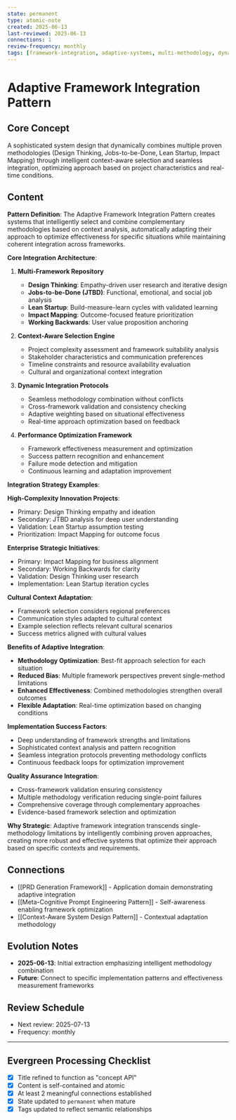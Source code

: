 ```yaml
---
state: permanent
type: atomic-note
created: 2025-06-13
last-reviewed: 2025-06-13
connections: 1
review-frequency: monthly
tags: [framework-integration, adaptive-systems, multi-methodology, dynamic-selection, patterns]
---
```

# Adaptive Framework Integration Pattern

## Core Concept

A sophisticated system design that dynamically combines multiple proven methodologies (Design Thinking, Jobs-to-be-Done, Lean Startup, Impact Mapping) through intelligent context-aware selection and seamless integration, optimizing approach based on project characteristics and real-time conditions.

## Content

**Pattern Definition**: The Adaptive Framework Integration Pattern creates systems that intelligently select and combine complementary methodologies based on context analysis, automatically adapting their approach to optimize effectiveness for specific situations while maintaining coherent integration across frameworks.

**Core Integration Architecture**:

1. **Multi-Framework Repository**
   - **Design Thinking**: Empathy-driven user research and iterative design
   - **Jobs-to-be-Done (JTBD)**: Functional, emotional, and social job analysis
   - **Lean Startup**: Build-measure-learn cycles with validated learning
   - **Impact Mapping**: Outcome-focused feature prioritization
   - **Working Backwards**: User value proposition anchoring

2. **Context-Aware Selection Engine**
   - Project complexity assessment and framework suitability analysis
   - Stakeholder characteristics and communication preferences
   - Timeline constraints and resource availability evaluation
   - Cultural and organizational context integration

3. **Dynamic Integration Protocols**
   - Seamless methodology combination without conflicts
   - Cross-framework validation and consistency checking
   - Adaptive weighting based on situational effectiveness
   - Real-time approach optimization based on feedback

4. **Performance Optimization Framework**
   - Framework effectiveness measurement and optimization
   - Success pattern recognition and enhancement
   - Failure mode detection and mitigation
   - Continuous learning and adaptation improvement

**Integration Strategy Examples**:

**High-Complexity Innovation Projects**:
- Primary: Design Thinking empathy and ideation
- Secondary: JTBD analysis for deep user understanding
- Validation: Lean Startup assumption testing
- Prioritization: Impact Mapping for outcome focus

**Enterprise Strategic Initiatives**:
- Primary: Impact Mapping for business alignment
- Secondary: Working Backwards for clarity
- Validation: Design Thinking user research
- Implementation: Lean Startup iteration cycles

**Cultural Context Adaptation**:
- Framework selection considers regional preferences
- Communication styles adapted to cultural context
- Example selection reflects relevant cultural scenarios
- Success metrics aligned with cultural values

**Benefits of Adaptive Integration**:
- **Methodology Optimization**: Best-fit approach selection for each situation
- **Reduced Bias**: Multiple framework perspectives prevent single-method limitations
- **Enhanced Effectiveness**: Combined methodologies strengthen overall outcomes
- **Flexible Adaptation**: Real-time optimization based on changing conditions

**Implementation Success Factors**:
- Deep understanding of framework strengths and limitations
- Sophisticated context analysis and pattern recognition
- Seamless integration protocols preventing methodology conflicts
- Continuous feedback loops for optimization improvement

**Quality Assurance Integration**:
- Cross-framework validation ensuring consistency
- Multiple methodology verification reducing single-point failures
- Comprehensive coverage through complementary approaches
- Evidence-based framework selection and optimization

**Why Strategic**: Adaptive framework integration transcends single-methodology limitations by intelligently combining proven approaches, creating more robust and effective systems that optimize their approach based on specific contexts and requirements.

## Connections

- [[PRD Generation Framework]] - Application domain demonstrating adaptive integration
- [[Meta-Cognitive Prompt Engineering Pattern]] - Self-awareness enabling framework optimization
- [[Context-Aware System Design Pattern]] - Contextual adaptation methodology

## Evolution Notes

- **2025-06-13**: Initial extraction emphasizing intelligent methodology combination
- **Future**: Connect to specific implementation patterns and effectiveness measurement frameworks

## Review Schedule

- Next review: 2025-07-13
- Frequency: monthly

---

## Evergreen Processing Checklist

- [x] Title refined to function as "concept API"
- [x] Content is self-contained and atomic
- [x] At least 2 meaningful connections established
- [x] State updated to `permanent` when mature
- [x] Tags updated to reflect semantic relationships